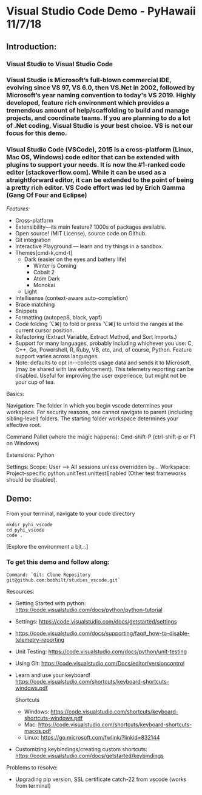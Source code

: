 # Visual Studio Code Demo - PyHawaii 11/7/18
## Introduction:  
 
### Visual Studio to Visual Studio Code

### Visual Studio is Microsoft’s full-blown commercial IDE, evolving since VS 97, VS 6.0, then VS.Net in 2002, followed by Microsoft’s year naming convention to today's VS 2019. Highly developed, feature rich environment which provides a tremendous amount of help/scaffolding to build and manage projects, and coordinate teams.  If you are planning to do a lot of .Net coding, Visual Studio is your best choice.  VS is not our focus for this demo.

### Visual Studio Code (VSCode), 2015 is a cross-platform (Linux, Mac OS, Windows) code editor that can be extended with plugins to support your needs.  It is now the #1-ranked code editor [stackoverflow.com]. While it can be used as a straightforward editor, it can be extended to the point of being a pretty rich editor.  VS Code effort was led by Erich Gamma (Gang Of Four and Eclipse)

*Features:*
* Cross-platform
* Extensibility—its main feature?  1000s of packages available.
* Open source! (MIT License), source code on Github.
* Git integration
* Interactive Playground — learn and try things in a sandbox.
* Themes[cmd-k,cmd-t]
    * Dark (easier on the eyes and battery life)
        * Winter is Coming
        * Cobalt 2
        * Atom Dark
        * Monokai
    * Light
* Intellisense (context-aware auto-completion)
* Brace matching
* Snippets
* Formatting (autopep8, black, yapf)
* Code folding  ⌥⌘[ to fold or press ⌥⌘] to unfold the ranges at the current cursor position. 
* Refactoring (Extract Variable, Extract Method, and Sort Imports.)
* Support for many languages, probably including whichever you use: C, C++, Go, Powershell, R, Ruby, VB, etc, and, of course, Python. Feature support varies across languages.
* Note: defaults to opt in--collects usage data and sends it to Microsoft, (may be shared with law enforcement).  This telemetry reporting can be disabled. Useful for improving the user experience, but might not be your cup of tea.

Basics:

Navigation: The folder in which you begin vscode determines your workspace.  For security reasons, one cannot navigate to parent (including sibling-level) folders. The starting folder workspace determines your effective root.

Command Pallet (where the magic happens): Cmd-shift-P  (ctrl-shift-p or F1 on Windows)

Extensions:
Python

Settings:
Scope:
User —> All sessions unless overridden by…
Workspace: Project-specific
    python.unitTest.unittestEnabled (Other test frameworks should be disabled).

## Demo:

From your terminal, navigate to your code directory

```
mkdir pyhi_vscode
cd pyhi_vscode
code .
```
[Explore the environment a bit...]

### To get this demo and follow along:

```
Command: `Git: Clone Repository git@github.com:bobhilt/studies_vscode.git`
```

Resources: 
* Getting Started with python: https://code.visualstudio.com/docs/python/python-tutorial
* Settings: https://code.visualstudio.com/docs/getstarted/settings
* https://code.visualstudio.com/docs/supporting/faq#_how-to-disable-telemetry-reporting
* Unit Testing: https://code.visualstudio.com/docs/python/unit-testing
* Using Git: https://code.visualstudio.com/Docs/editor/versioncontrol
* Learn and use your keyboard! https://code.visualstudio.com/shortcuts/keyboard-shortcuts-windows.pdf
    
    Shortcuts
    * Windows: https://code.visualstudio.com/shortcuts/keyboard-shortcuts-windows.pdf
    *  Mac: https://code.visualstudio.com/shortcuts/keyboard-shortcuts-macos.pdf
    * Linux: https://go.microsoft.com/fwlink/?linkid=832144

* Customizing keybindings/creating custom shortcuts: https://code.visualstudio.com/docs/getstarted/keybindings


Problems to resolve: 
* Upgrading pip version, SSL certificate catch-22 from vscode (works from terminal)